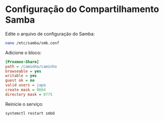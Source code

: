 # Configuração do Compartilhamento Samba

Edite o arquivo de configuração do Samba:

```bash
nano /etc/samba/smb.conf
```

Adicione o bloco:

```ini
[Proxmox-Share]
path = /caminho/caminho
browseable = yes
writable = yes
guest ok = no
valid users = japa
create mask = 0664
directory mask = 0775
```

Reinicie o serviço:

```bash
systemctl restart smbd
```